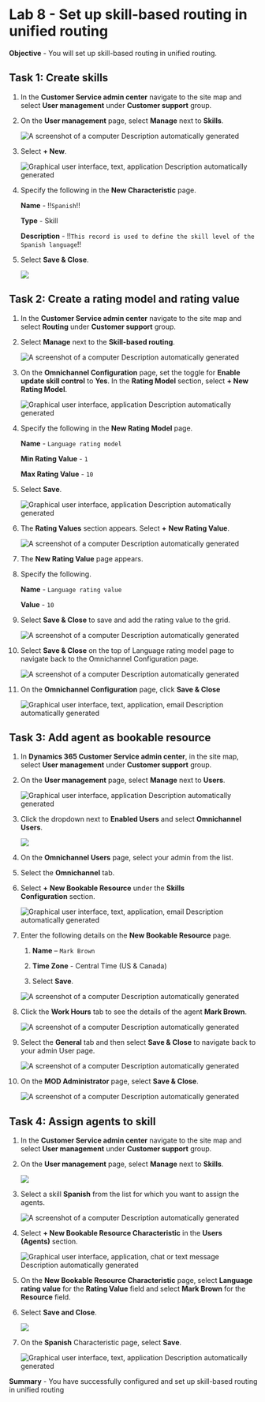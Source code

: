 # Lab 8 - Set up skill-based routing in unified routing


**Objective** - You will set up skill-based routing in unified routing.

## Task 1: Create skills

1.  In the **Customer Service admin center** navigate to the site map
    and select **User management** under **Customer support** group.

2.  On the **User management** page, select **Manage** next to
    **Skills**.

    ![A screenshot of a computer Description automatically
generated](./media/media8/image1.png)

3.  Select **+ New**.

    ![Graphical user interface, text, application Description automatically
generated](./media/media8/image2.png)

4.  Specify the following in the **New Characteristic** page.

    **Name** - !!`Spanish`!!

    **Type** - Skill

    **Description** - !!`This record is used to define the skill level of the Spanish language`!!

4.  Select **Save & Close**.

    ![](./media/media8/image3.png)

## Task 2: Create a rating model and rating value

1.  In the **Customer Service admin center** navigate to the site map
    and select **Routing** under **Customer support** group.

2.  Select **Manage** next to the **Skill-based routing**.

    ![A screenshot of a computer Description automatically
generated](./media/media8/image4.png)

3.  On the **Omnichannel Configuration** page, set the toggle for **Enable update skill control** to **Yes**. In the **Rating
    Model** section, select **+ New Rating Model**.

    ![Graphical user interface, application Description automatically
generated](./media/media8/image5.png)

4.  Specify the following in the **New Rating Model** page.

    **Name** - `Language rating model`

    **Min Rating Value** - `1`

    **Max Rating Value** - `10`


5.  Select **Save**.

    ![Graphical user interface, application Description automatically
generated](./media/media8/image6.png)

6.  The **Rating Values** section appears. Select **+** **New Rating
    Value**.

    ![A screenshot of a computer Description automatically
generated](./media/media8/image7.png)

7.  The **New Rating Value** page appears.

8.  Specify the following.

    **Name** - `Language rating value`

    **Value** - `10`


9.  Select **Save & Close** to save and add the rating value to the
    grid.

    ![A screenshot of a computer Description automatically
generated](./media/media8/image8.png)

10. Select **Save & Close** on the top of Language rating model page to
    navigate back to the Omnichannel Configuration page.

    ![A screenshot of a computer Description automatically
generated](./media/media8/image9.png)

11. On the **Omnichannel Configuration** page, click **Save & Close**

    ![Graphical user interface, text, application, email Description
automatically generated](./media/media8/image10.png)

## Task 3: Add agent as bookable resource

1.  In **Dynamics 365 Customer Service admin center**, in the site map,
    select **User management** under **Customer support** group.

2.  On the **User management** page, select **Manage** next
    to **Users**.

    ![Graphical user interface, application Description automatically
generated](./media/media8/image11.png)

3.  Click the dropdown next to **Enabled Users** and select
    **Omnichannel Users**.

    ![](./media/media8/image12.png)

4.  On the **Omnichannel Users** page, select your admin from the
    list.

5.  Select the **Omnichannel** tab.

6.  Select **+** **New Bookable Resource** under the **Skills
    Configuration** section.

    ![Graphical user interface, text, application, email Description
automatically generated](./media/media8/image13.png)

7.  Enter the following details on the **New Bookable Resource** page.

    1.  **Name** – `Mark Brown`

    2.  **Time Zone** - Central Time (US & Canada)

    3.  Select **Save**.

    ![A screenshot of a computer Description automatically
generated](./media/media8/image14.png)

8.  Click the **Work Hours** tab to see the details of the agent **Mark
    Brown**.

    ![A screenshot of a computer Description automatically
generated](./media/media8/image15.png)

7.  Select the **General** tab and then select **Save & Close** to
    navigate back to your admin User page.

    ![A screenshot of a computer Description automatically
generated](./media/media8/image16.png)

8.  On the **MOD Administrator** page, select **Save & Close**.

    ![A screenshot of a computer Description automatically
generated](./media/media8/image17.png)

## Task 4: Assign agents to skill

1.  In the **Customer Service admin center** navigate to the site map
    and select **User management** under **Customer support** group.

2.  On the **User management** page, select **Manage** next
    to **Skills**.

    ![](./media/media8/image1.png)

3.  Select a skill **Spanish** from the list for which you want to
    assign the agents.

    ![A screenshot of a computer Description automatically
generated](./media/media8/image18.png)

4.  Select **+ New Bookable Resource Characteristic** in the **Users
    (Agents)** section.

    ![Graphical user interface, application, chat or text message
Description automatically generated](./media/media8/image19.png)

5.  On the **New Bookable Resource Characteristic** page, select **Language
    rating value** for the **Rating Value** field and select **Mark
    Brown** for the **Resource** field.

6.  Select **Save and Close**.

    ![](./media/media8/image20.png)

7.  On the **Spanish** Characteristic page, select **Save**.

    ![Graphical user interface, text, application Description automatically
generated](./media/media8/image21.png)


**Summary** - You have successfully configured and set up skill-based routing in unified routing
